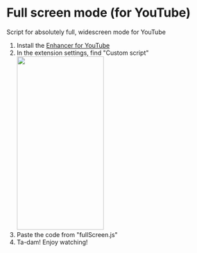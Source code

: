 <!DOCTYPE html>
<body>
  <head>
    
  </head>

  <body>
    <h1>Full screen mode (for YouTube)</h1>
    <p>Script for absolutely full, widescreen mode for YouTube</p>
    <ol>
      <li>Install the <a href="https://chromewebstore.google.com/detail/enhancer-for-youtube/ponfpcnoihfmfllpaingbgckeeldkhle">Enhancer for YouTube</a></li>
      <li>In the extension settings, find "Custom script"<br><img src="https://github.com/user-attachments/assets/99375556-5300-4a6b-a863-ee6137dab7cc" width = 200 height = 400 border-radius=50px></li>
      <li>Paste the code from "fullScreen.js"</li>
      <li>Ta-dam! Enjoy watching!</li>
    </ol>
  </body>
</body>
